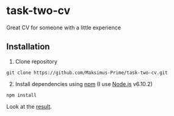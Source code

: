# task-two-cv
Great CV for someone with a little experience
## Installation
1. Clone repository
```
git clone https://github.com/Maksimus-Prime/task-two-cv.git
```
2. Install dependencies using [npm](https://www.npmjs.com/) (I use [Node.js](https://nodejs.org) v6.10.2)
```
npm install
```
Look at the [result](https://maksimus-prime.github.io/task-two-cv/public/).